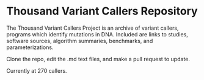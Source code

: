 # Thousand Variant Callers Repository
The Thousand Variant Callers Project is an archive of variant callers, programs which identify mutations in DNA. Included are links to studies, software sources, algorithm summaries, benchmarks, and parameterizations. 

Clone the repo, edit the .md text files, and make a pull request to update. 

Currently at 270 callers.
